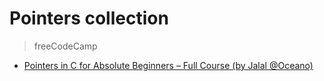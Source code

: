 # Pointers collection

> freeCodeCamp
 - [Pointers in C for Absolute Beginners – Full Course (by Jalal @Oceano)](https://www.youtube.com/watch?v=MIL2BK02X8A)
